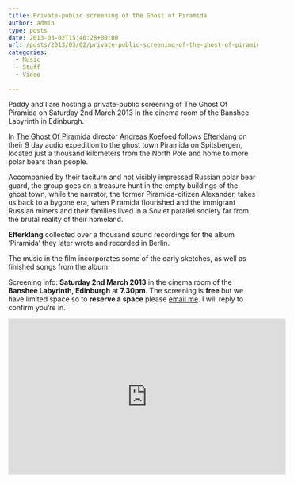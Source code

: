 ```yaml
---
title: Private-public screening of the Ghost of Piramida
author: admin
type: posts
date: 2013-03-02T15:40:28+00:00
url: /posts/2013/03/02/private-public-screening-of-the-ghost-of-piramida/
categories:
  - Music
  - Stuff
  - Video

---
```

Paddy and I are hosting a private-public screening of The Ghost Of Piramida on Saturday 2nd March 2013 in the cinema room of the Banshee Labyrinth in Edinburgh.

In [The Ghost Of Piramida][1] director [Andreas Koefoed][2] follows [Efterklang][3] on their 9 day audio expedition to the ghost town Piramida on Spitsbergen, located just a thousand kilometers from the North Pole and home to more polar bears than people.

Accompanied by their taciturn and not visibly impressed Russian polar bear guard, the group goes on a treasure hunt in the empty buildings of the ghost town, while the narrator, the former Piramida-citizen Alexander, takes us back to a bygone era, when Piramida flourished and the immigrant Russian miners and their families lived in a Soviet parallel society far from the brutal reality of their homeland.

**Efterklang** collected over a thousand sound recordings for the album ‘Piramida’ they later wrote and recorded in Berlin.

The music in the film incorporates some of the early sketches, as well as finished songs from the album.

Screening info: **Saturday 2nd March 2013** in the cinema room of the **Banshee Labyrinth, Edinburgh** at **7.30pm**. The screening is **free** but we have limited space so to **reserve a space** please [email me][4]. I will reply to confirm you’re in.

<iframe width="560" height="315" src="https://www.youtube.com/embed/Iel9NAfjwAs" frameborder="0" allow="accelerometer; autoplay; encrypted-media; gyroscope; picture-in-picture" allowfullscreen></iframe>

 [1]: http://www.theghostofpiramida.com/
 [2]: http://www.andreaskoefoed.com/
 [3]: http://www.efterklang.net/
 [4]: mailto:andy@lobban.org
